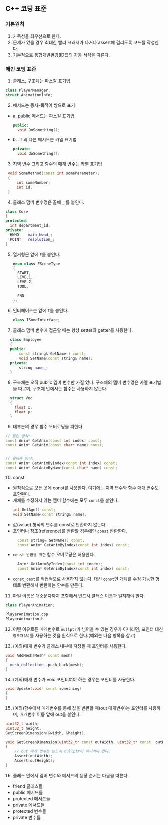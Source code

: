 ## C++ 코딩 표준

### 기본원칙
1. 가독성을 최우선으로 한다.
2. 문제가 있을 경우 최대한 빨리 크래시가 나거나 assert에 걸리도록 코드를 작성한다.
3. 기본적으로 통합개발환경(IDE)의 자동 서식을 따른다.

### 메인 코딩 표준
1. 클래스, 구조체는 파스칼 표기법
  ```C++
  class PlayerManager;
  struct AnimationInfo;
  ```

2. 메서드는 동사-목적어 쌍으로 표기 
  - a. public 메서드는 파스칼 표기법
    ```C++
    public:
      void DoSomething();
    ```
 - b. 그 외 다른 메서드는 카멜 표기법
    ```C++
    private:
      void doSomething();
    ```

3. 지역 변수 그리고 함수의 매개 변수는  카멜 표기법
  ```C++
   void SomeMethod(const int someParameter);
   {
       int someNumber;
       int id;
   }
  ```

4. 클래스 맴버 변수명은 끝에 `_` 를 붙인다.
  ```C++
  class Core
  {
  protected:
    int department_id;
  private:
    HWND	main_hwnd_;
    POINT	resolution_;
  }
  ```

5. 열거형은 앞에 `E`를 붙인다.
   ```C++
   enum class ESceneType
   {
     START,
     LEVEL1,
     LEVEL2,
     TOOL,
  
     END
   };
   ```

6. 인터페이스는 앞에 `I`를 붙인다.
   ```C++
   class ISomeInterface;
   ```

7. 클래스 맴버 변수에 접근할 때는 항상 setter와 getter를 사용한다.
```C++
  class Employee
  {
  public:
      const string& GetName() const;
      void SetName(const string& name);
  private:
      string name_;
  }
```

8. 구조체는 오직 public 멤버 변수만 가질 있다. 구조체의 멤버 변수명은 카멜 표기법을 따르며, 구조체 안에서는 함수는 사용하지 않는다.
```C++
  struct Vec
  {
    float x;
    float y;
  }
```

9. 대부분의 경우 함수 오버로딩을 피한다.
```C++
// 틀린 방식:
const Anim* GetAnim(const int index) const;
const Anim* GetAnim(const char* name) const;


// 올바른 방식:
const Anim* GetAnimByIndex(const int index) const;
const Anim* GetAnimByName(const char* name) const;
```

10. const
  - 원칙적으로 모든 곳에 const를 사용한다. 여기에는 지역 변수와 함수 매개 변수도 포함된다.
  - 개체를 수정하지 않는 멤버 함수에는 모두 `const`를 붙인다.
    ```C++
    int GetAge() const;
    void SetName(const string& name);
    ```
  - 값(value)  형식의 변수를 const로 반환하지 않는다.
  - 포인터나 참조(reference)를 반환할 경우에만 `const` 반환한다.
    ```C++
      const string& GetName() const;
      const Anim* GetAnimByIndex(const int index) const;
    ```
  - `const 반환을 위한` 함수 오버로딩은 허용한다.
    ```C++
      Anim* GetAnimByIndex(const int index);
      const Anim* GetAnimByIndex(const int index) const;
    ```
  - `const_cast`를 직접적으로 사용하지 않는다. 대신 `const`인 개체를 수정 가능한 형태로 변환해서 반환하는 함수를 만든다.

11. 파일 이름은 대소문자까지 포함해서 반드시 클래스 이름과 일치해야 한다.
```C++
class PlayerAnimation;

PlayerAnimation.cpp
PlayerAnimation.h
```
12. 어떤 이유로든 매개변수로 `nullptr`가 넘어올 수 있는 경우가 아니라면, 포인터 대신 `참조자(&)`를 사용하는 것을 원칙으로 한다.(예외는 다음 항목을 참고)

13. (예외)매개 변수가 클래스 내부에 저장될 때 포인터를 사용한다.
```C++
void AddMesh(Mesh* const mesh)
{
  mesh_collection_.push_back(mesh);
}
```

14. (예외)매개 변수가 void 포인터여야 하는 경우는 포인터를 사용한다.
```C++
void Update(void* const something)
{
}
```

15. (예외)함수에서 매개변수를 통해 값을 반환할 때(out 매개변수)는 포인터를 사용하며, 매개변수 이름 앞에 out을 붙인다.
```C++
uint32_t width;
uint32_t height;
GetScreenDimension(&width, &height);

void GetScreenDimension(uint32_t* const outWidth, uint32_t* const  outHeight)
{
    // out 매개 변수는 반드시 nullptr이 아니어야 한다.
    Assert(outWidth);
    Assert(outHeight);
}
```

16. 클래스 안에서 멤버 변수와 메서드의 등장 순서는 다음을 따른다.
- friend 클래스들
- public 메서드들
- protected 메서드들
- private 메서드들
- protected 변수들
- private 변수들













